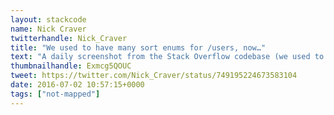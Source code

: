 ```yaml
---
layout: stackcode
name: Nick Craver
twitterhandle: Nick_Craver
title: "We used to have many sort enums for /users, now…"
text: "A daily screenshot from the Stack Overflow codebase (we used to have many sort enums for /users, now…). "
thumbnailhandle: Exmcg5QOUC
tweet: https://twitter.com/Nick_Craver/status/749195224673583104
date: 2016-07-02 10:57:15+0000
tags: ["not-mapped"]
---
```

